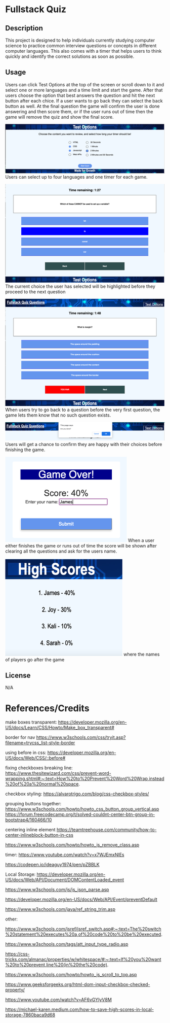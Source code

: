 # Fullstack Quiz

## Description

This project is designed to help individuals currently studying computer science to practice common interview questions or concepts in different computer languages. This also comes with a timer that helps
users to think quickly and identify the correct solutions as soon as possible. 


## Usage

Users can click Test Options at the top of the screen or scroll down to it and select one or more languages
and a time limit and start the game. After that users choose the option that best answers the question
and hit the next button after each chice. If a user wants to go back they can select the back button as well.
At the final question the game will confirm the user is done answering and then score them, or if the user
runs out of time then the game will remove the quiz and show the final score.

![photo showing test option selection](assets/images/test_options.png)
Users can select up to four languages and one timer for each game.

![photo showing how the current choice by user is selected](assets/images/select.png)
The current choice the user has selected will be highlighted before they proceed to the next question

![photo showing what happens when users try to go back too far](assets/images/too_far.png)
When users try to go back to a question before the very first question, the game lets them know
that no such question exists.

![a card to ask users if they are done with all their questions](assets/images/finished.png)
Users will get a chance to confirm they are happy with their choices before finishing the game.

![photo of end game card](assets/images/gameover.png)
When a user either finishes the game or runs out of time the score will be shown after clearing all the questions
and ask for the users name.

![photo of highscore section](assets/images/highscore.png)
where the names of players go after the game

## License

N/A


# References/Credits

make boxes transparent:
https://developer.mozilla.org/en-US/docs/Learn/CSS/Howto/Make_box_transparent#

border for nav
https://www.w3schools.com/css/tryit.asp?filename=trycss_list-style-border

using before in css:
https://developer.mozilla.org/en-US/docs/Web/CSS/::before#

fixing checkboxes breaking line:
https://www.thesitewizard.com/css/prevent-word-wrapping.shtml#:~:text=How%20to%20Prevent%20Word%20Wrap,instead%20of%20a%20normal%20space.

checkbox styling:
https://alvarotrigo.com/blog/css-checkbox-styles/

grouping buttons together:
https://www.w3schools.com/howto/howto_css_button_group_vertical.asp
https://forum.freecodecamp.org/t/solved-couldnt-center-btn-group-in-bootstrap4/160466/10

centering inline element
https://teamtreehouse.com/community/how-to-center-inlineblock-button-in-css

https://www.w3schools.com/howto/howto_js_remove_class.asp

timer:
https://www.youtube.com/watch?v=x7WJEmxNlEs

https://codepen.io/ideaguy1974/pen/pZBBLK

Local Storage:
https://developer.mozilla.org/en-US/docs/Web/API/Document/DOMContentLoaded_event

https://www.w3schools.com/js/js_json_parse.asp

https://developer.mozilla.org/en-US/docs/Web/API/Event/preventDefault

https://www.w3schools.com/java/ref_string_trim.asp

other:

https://www.w3schools.com/jsref/jsref_switch.asp#:~:text=The%20switch%20statement%20executes%20a,of%20code%20to%20be%20executed.

https://www.w3schools.com/tags/att_input_type_radio.asp

https://css-tricks.com/almanac/properties/w/whitespace/#:~:text=If%20you%20want%20to%20prevent,line%20(in%20the%20code).

https://www.w3schools.com/howto/howto_js_scroll_to_top.asp

https://www.geeksforgeeks.org/html-dom-input-checkbox-checked-property/

https://www.youtube.com/watch?v=AF6vGYIyV8M

https://michael-karen.medium.com/how-to-save-high-scores-in-local-storage-7860baca9d68